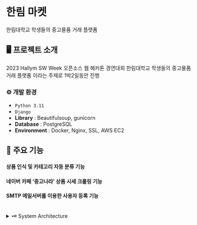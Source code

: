 # 한림 마켓
한림대학교 학생들의 중고물품 거래 플랫폼 


## 🖥️ 프로젝트 소개
2023 Hallym SW Week 오픈소스 웹 해커톤 경연대회
한림대학교 학생들의 중고물품 거래 플랫폼 이라는 주제로 1박2일동안 진행
<br>


### ⚙️ 개발 환경
- `Python 3.11`
- `Django`
- **Library** :  Beautifulsoup, gunicorn
- **Database** : PostgreSQL
- **Environment** : Docker, Nginx, SSL, AWS EC2


## 📌 주요 기능
#### 상품 인식 및 카테고리 자동 분류 기능
#### 네이버 카페 ‘중고나라’ 상품 시세 크롤링 기능
#### SMTP 메일서버를 이용한 사용자 등록 기능
<br>

<details><summary> 🗝️ System Architecture </summary>

![image](https://github.com/MegaZizon/Hackathon20231031/assets/105596059/eb880833-5a29-4796-ba22-5ca3b9c35a7b)

</details>

